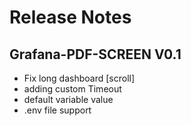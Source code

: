 # Release Notes
##  Grafana-PDF-SCREEN V0.1
- Fix long dashboard [scroll]
- adding custom Timeout
- default variable value
- .env file support